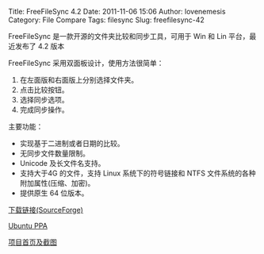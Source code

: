 Title: FreeFileSync 4.2
Date: 2011-11-06 15:06
Author: lovenemesis
Category: File Compare
Tags: filesync
Slug: freefilesync-42

FreeFileSync 是一款开源的文件夹比较和同步工具，可用于 Win 和 Lin
平台，最近发布了 4.2 版本

FreeFileSync 采用双面板设计，使用方法很简单：

1.  在左面版和右面版上分别选择文件夹。
2.  点击比较按钮。
3.  选择同步选项。
4.  完成同步操作。

主要功能：

-   实现基于二进制或者日期的比较。
-   无同步文件数量限制。
-   Unicode 及长文件名支持。
-   支持大于4G 的文件，支持 Linux 系统下的符号链接和 NTFS
    文件系统的各种附加属性(压缩、加密)。
-   提供原生 64 位版本。

[下载链接(SourceForge)](http://sourceforge.net/projects/freefilesync/)

[Ubuntu PPA](https://launchpad.net/freefilesync)

[项目首页及截图](http://freefilesync.sourceforge.net)

